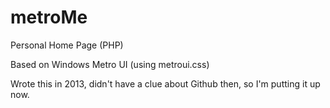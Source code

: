 
# metroMe

Personal Home Page (PHP)

Based on Windows Metro UI (using metroui.css)

Wrote this in 2013, didn't have a clue about Github then, so I'm putting it up now.
